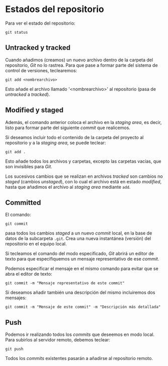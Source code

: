 # Estados del repositorio

Para ver el estado del repositorio:

`git status`

## Untracked y tracked

Cuando añadimos (creamos) un nuevo archivo dentro de la carpeta del repositorio, *Git* no lo rastrea. Para que pase a formar parte del sistema de control de versiones, teclearemos:

`git add <nombrearchivo>`

Esto añade el archivo llamado \'\<nombrearchivo\>\' al repositorio (pasa de *untracked* a *tracked*).

## Modified y staged

Además, el comando anterior coloca el archivo en la *staging area*, es decir, listo para formar parte del siguiente *commit* que realicemos.

Si deseamos incluir todo el contenido de la carpeta del proyecto al repositorio y a la *staging area*, se puede teclear:

`git add .`

Esto añade todos los archivos y carpetas, excepto las carpetas vacías, que son invisibles para *Git*.

Los sucesivos cambios que se realizan en archivos *tracked* son cambios no *staged* (cambios *unstaged*), con lo cual el archivo está en estado *modified*, hasta que añadimos el archivo al *staging area* mediante `add`.

## Committed

El comando:

`git commit`

pasa todos los cambios *staged* a un nuevo *commit* local, en la base de datos de la subcarpeta `.git`. Crea una nueva instantánea (versión) del repositorio en el equipo local.

Si tecleamos el comando del modo especificado, *Git* abrirá un editor de texto para que especifiquemos un mensaje representativo de ese *commit*.

Podemos especificar el mensaje en el mismo comando para evitar que se abra el editor de texto:

`git commit -m "Mensaje representativo de este commit"`

Si deseamos añadir también una descripción del mismo incluiremos dos mensajes:

`git commit -m "Mensaje de este commit" -m "Descripción más detallada"`

## Push

Podemos ir realizando todos los *commits* que deseemos en modo local. Para subirlos al servidor remoto, debemos teclear:

`git push`

Todos los *commits* existentes pasarán a añadirse al repositorio remoto.
